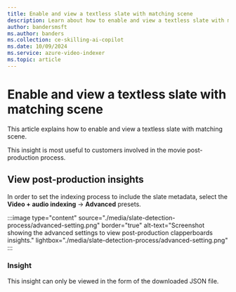 ```yaml
---
title: Enable and view a textless slate with matching scene
description: Learn about how to enable and view a textless slate with matching scene.
author: bandersmsft
ms.author: banders
ms.collection: ce-skilling-ai-copilot
ms.date: 10/09/2024
ms.service: azure-video-indexer
ms.topic: article
---
```


# Enable and view a textless slate with matching scene

This article explains how to enable and view a textless slate with matching scene.

This insight is most useful to customers involved in the movie post-production process.

## View post-production insights

In order to set the indexing process to include the slate metadata, select the **Video + audio indexing** -> **Advanced** presets.

:::image type="content" source="./media/slate-detection-process/advanced-setting.png" border="true" alt-text="Screenshot showing the advanced settings to view post-production clapperboards insights." lightbox="./media/slate-detection-process/advanced-setting.png" :::

### Insight

This insight can only be viewed in the form of the downloaded JSON file.
